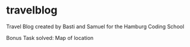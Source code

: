 # travelblog
Travel Blog created by Basti and Samuel for the Hamburg Coding School

Bonus Task solved: Map of location
